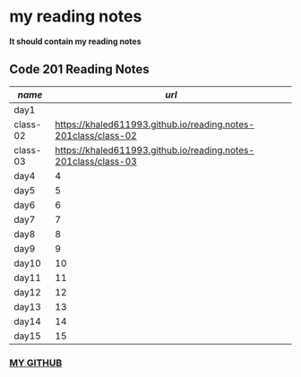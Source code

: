# my reading notes
**It should contain my reading notes**


## Code 201 Reading Notes

| ***name***| ***url*** |
| --------- | -------------- |
| day1      |                |                                               
| class-02      |https://khaled611993.github.io/reading.notes-201class/class-02      |
| class-03     | https://khaled611993.github.io/reading.notes-201class/class-03  |             
| day4      |4               |
| day5      | 5              |
| day6      | 6              |
| day7      | 7              |
| day8      | 8              |
| day9      | 9              |
| day10     | 10             |
| day11     | 11             |
| day12     | 12             |
| day13     | 13             |
| day14     | 14             |
|day15      |15              |

### [MY GITHUB](https://github.com/khaled611993)


